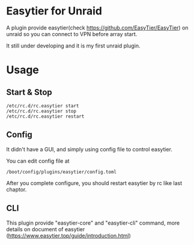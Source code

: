 # Easytier for Unraid

A plugin provide easytier(check https://github.com/EasyTier/EasyTier) on unraid so you can connect to VPN before array start.

It still under developing and it is my first unraid plugin.

# Usage

## Start & Stop

```
/etc/rc.d/rc.easytier start
/etc/rc.d/rc.easytier stop
/etc/rc.d/rc.easytier restart
```

## Config

It didn't have a GUI, and simply using config file to control easytier.

You can edit config file at 

```
/boot/config/plugins/easytier/config.toml
```

After you complete configure, you should restart easytier by rc like last chaptor.

## CLI

This plugin provide "easytier-core" and "easytier-cli" command, more details on document of easytier (https://www.easytier.top/guide/introduction.html)